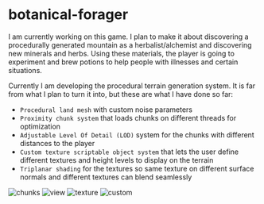 # botanical-forager
I am currently working on this game. I plan to make it about discovering a procedurally generated mountain as a herbalist/alchemist and discovering new minerals and herbs. Using these materials, the player is going to experiment and brew potions to help people with illnesses and certain situations.

Currently I am developing the procedural terrain generation system. It is far from what I plan to turn it into, but these are what I have done so far:
* `Procedural land mesh` with custom noise parameters
* `Proximity chunk system` that loads chunks on different threads for optimization
* `Adjustable Level Of Detail (LOD)` system for the chunks with different distances to the player
* `Custom texture scriptable object system` that lets the user define different textures and height levels to display on the terrain
* `Triplanar shading` for the textures so same texture on different surface normals and different textures can blend seamlessly

![chunks](https://github.com/user-attachments/assets/fa89a72e-d6fb-4235-8719-787949cd6099)
![view](https://github.com/user-attachments/assets/cdfe220a-e726-486d-bb7d-89065333b833)
![texture](https://github.com/user-attachments/assets/ce7214ec-9675-4415-81ad-b4b7f6044191)
![custom](https://github.com/user-attachments/assets/83501e9f-92d0-4825-98bf-76261678a4fd)
